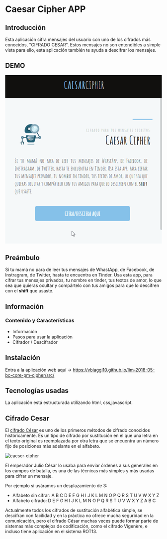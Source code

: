 ﻿# Caesar Cipher APP

## Introducción

Esta aplicación cifra mensajes del usuario con uno de los cifrados más conocidos, "CIFRADO CESAR". Estos mensajes no son entendibles a simple vista para ello, esta aplicación también te ayuda a descifrar los mensajes.

## DEMO 

![Sin titulo](demo.gif)

## Preámbulo

Si tu mamá no para de leer tus mensajes de WhastApp, de Facebook, de Instragram, de Twitter, hasta te encuentra en Tinder. Usa esta app, para cifrar tus mensajes privados, tu nombre en tinder, tus textos de amor, lo que sea que quieras ocultar y compártelo con tus amigos para que lo descifren con el **shift** que usaste.

## Información

### Contenido y Características

* Información
* Pasos para usar la aplicación
* Cifrador / Descifrador

## Instalación

Entra a la aplicación web aquí -> <https://vbiaggi10.github.io/lim-2018-05-bc-core-pm-cipher/src/>

## Tecnologías usadas

La aplicación está estructurada utilizando html, css,javascript.

## Cifrado Cesar

El [cifrado César](https://en.wikipedia.org/wiki/Caesar_cipher) es uno de los
primeros métodos de cifrado conocidos históricamente. Es un tipo de cifrado por
sustitución en el que una letra en el texto original es reemplazada por otra
letra que se encuentra un número fijo de posiciones más adelante en el alfabeto.

![caeser-cipher](https://upload.wikimedia.org/wikipedia/commons/thumb/2/2b/Caesar3.svg/2000px-Caesar3.svg.png)

El emperador Julio César lo usaba para enviar órdenes a sus generales en los
campos de batalla, es una de las técnicas más simples y más usadas para cifrar
un mensaje.

Por ejemplo si usáramos un desplazamiento de 3:

* Alfabeto sin cifrar: A B C D E F G H I J K L M N O P Q R S T U V W X Y Z
* Alfabeto cifrado: D E F G H I J K L M N O P Q R S T U V W X Y Z A B C

Actualmente todos los cifrados de sustitución alfabética simple, se descifran
con facilidad y en la práctica no ofrece mucha seguridad en la comunicación,
pero el cifrado César muchas veces puede formar parte de sistemas más complejos
de codificación, como el cifrado Vigenère, e incluso tiene aplicación en el
sistema ROT13.